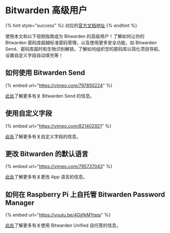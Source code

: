 # Bitwarden 高级用户

{% hint style="success" %}
对应的[官方文档地址](https://bitwarden.com/help/bitwarden-power-users/)
{% endhint %}

使用本文和以下视频指南成为 Bitwarden 的高级用户！了解如何让你的 Bitwarden 密码库超越标准密码管理，以及使用更多安全功能，如 Bitwarden Send、密码库超时和生物识别解锁。了解如何组织您的密码库以简化项目导航、设置自定义字段自动填充等！

## 如何使用 Bitwarden Send <a href="#how-to-use-bitwarden-send" id="how-to-use-bitwarden-send"></a>

{% embed url="https://vimeo.com/797850224" %}

[此处](../bitwarden-send/about-send.md)了解更多有关 Bitwarden Send 的信息。

## 使用自定义字段 <a href="#using-custom-fields" id="using-custom-fields"></a>

{% embed url="https://vimeo.com/821402921" %}

[此处](../your-vault/custom-fields.md)了解更多有关自定义字段的信息。

## 更改 Bitwarden 的默认语言 <a href="#changing-your-default-language-for-bitwarden" id="changing-your-default-language-for-bitwarden"></a>

{% embed url="https://vimeo.com/795737043" %}

[此处](../miscellaneous/localization.md)了解更多有关更改 App 语言的信息。

## 如何在 Raspberry Pi 上自托管 Bitwarden Password Manager <a href="#https-bitwarden.com-help-bitwarden-power-users-how-to-self-host-bitwarden-password-manager-on-a-rasp" id="https-bitwarden.com-help-bitwarden-power-users-how-to-self-host-bitwarden-password-manager-on-a-rasp"></a>

{% embed url="https://youtu.be/4GjjfkMYqqs" %}

[此处](../self-hosting/install-and-deploy-guides/docker/unified-deployment-beta.md)了解更多有关使用 Bitwarden Unified 自托管的信息。

